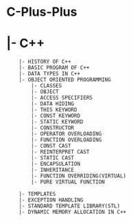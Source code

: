 # C-Plus-Plus
#   |- C++
        |- HISTORY OF C++
        |- BASIC PROGRAM OF C++
        |- DATA TYPES IN C++
        |- OBJECT ORIENTED PROGRAMMING
            |- CLASSES
            |- OBJECT
            |- ACCESS SPECIFIERS
            |- DATA HIDING
            |- THIS KEYWORD
            |- CONST KEYWORD
            |- STATIC KEYWORD
            |- CONSTRUCTOR
            |- OPERATOR OVERLOADING
            |- FUNCTION OVERLOADING
            |- CONST CAST
            |- REINTERPRET CAST
            |- STATIC CAST
            |- ENCAPSULATION
            |- INHERITANCE
            |- FUNCTION OVERRIDING(VIRTUAL)
            |- PURE VIRTUAL FUNCTION
            
        |- TEMPLATES
        |- EXCEPTION HANDLING
        |- STANDARD TEMPLATE LIBRARY(STL)
        |- DYNAMIC MEMORY ALLOCATION IN C++
